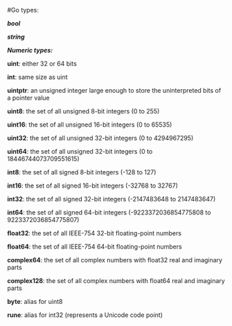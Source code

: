 #Go types:

***bool***

***string***

***Numeric types:***

**uint**:		either 32 or 64 bits

**int**:		same size as uint

**uintptr**:	an unsigned integer large enough to store the uninterpreted bits of a pointer value

**uint8**:		the set of all unsigned 8-bit integers (0 to 255)

**uint16**:		the set of all unsigned 16-bit integers (0 to 65535)

**uint32**:		the set of all unsigned 32-bit integers (0 to 4294967295)

**uint64**: 	the set of all unsigned 32-bit integers (0 to 18446744073709551615)


**int8**: 		the set of all signed 8-bit integers (-128 to 127)

**int16**:		the set of all signed 16-bit integers (-32768 to 32767)

**int32**:		the set of all signed 32-bit integers (-2147483648 to 2147483647)

**int64**:		the set of all signed 64-bit integers (-9223372036854775808 to 9223372036854775807)

**float32**:	the set of all IEEE-754 32-bit floating-point numbers

**float64**:	the set of all IEEE-754 64-bit floating-point numbers

**complex64**:	the set of all complex numbers with float32 real and imaginary parts

**complex128**: the set of all complex numbers with float64 real and imaginary parts

**byte**:		alias for uint8

**rune**: 		alias for int32 (represents a Unicode code point)
